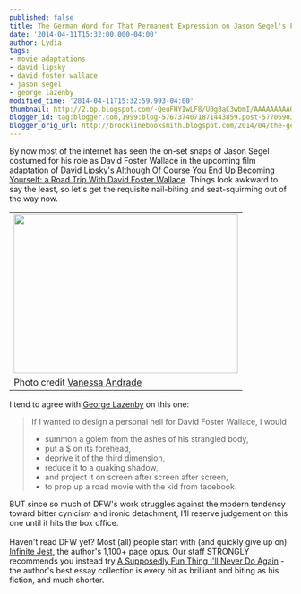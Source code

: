 ```yaml
---
published: false
title: The German Word for That Permanent Expression on Jason Segel's Face
date: '2014-04-11T15:32:00.000-04:00'
author: Lydia
tags:
- movie adaptations
- david lipsky
- david foster wallace
- jason segel
- george lazenby
modified_time: '2014-04-11T15:32:59.993-04:00'
thumbnail: http://2.bp.blogspot.com/-QeuFHYIwLF8/U0g8aC3wbmI/AAAAAAAAAG4/xKQNc083_n4/s72-c/Jason_Segel_David_Foster_Wallace.png.CROP.promo-mediumlarge.png
blogger_id: tag:blogger.com,1999:blog-5767374071871443859.post-5770690317197621775
blogger_orig_url: http://brooklinebooksmith.blogspot.com/2014/04/the-german-word-for-that-permanent.html
---
```


By now most of the internet has seen the on-set snaps of Jason Segel costumed for his role as David Foster Wallace in the upcoming film adaptation of David Lipsky's <a href="http://www.brooklinebooksmith-shop.com/book/9780307592439" target="_blank">Although Of Course You End Up Becoming Yourself: a Road Trip With David Foster Wallace</a>. Things look awkward to say the least, so let's get the requisite nail-biting and seat-squirming out of the way now. <br /><table align="center" cellpadding="0" cellspacing="0" class="tr-caption-container" style="margin-left: auto; margin-right: auto; text-align: center;"><tbody><tr><td style="text-align: center;"><a href="http://2.bp.blogspot.com/-QeuFHYIwLF8/U0g8aC3wbmI/AAAAAAAAAG4/xKQNc083_n4/s1600/Jason_Segel_David_Foster_Wallace.png.CROP.promo-mediumlarge.png" imageanchor="1" style="margin-left: auto; margin-right: auto;"><img border="0" src="http://2.bp.blogspot.com/-QeuFHYIwLF8/U0g8aC3wbmI/AAAAAAAAAG4/xKQNc083_n4/s1600/Jason_Segel_David_Foster_Wallace.png.CROP.promo-mediumlarge.png" height="285" width="400" /></a></td></tr><tr align="left"><td class="tr-caption">Photo credit <a href="http://instagram.com/vaness246oh1#" target="_blank">Vanessa Andrade</a></td></tr></tbody></table>I tend to agree with <a href="http://lazenby.tumblr.com/post/69842768064/what-do-you-think-about-jason-segel-playing-dfw-in-a" target="_blank">George Lazenby</a> on this one:<br /><blockquote class="tr_bq">If I wanted to design a personal hell for David Foster Wallace, I would <br /><ul><li>summon a golem from the ashes of his strangled body,</li><li>put a $ on its forehead,</li><li>deprive it of the third dimension,</li><li>reduce it to a quaking shadow,</li><li>and project it on screen after screen after screen,</li><li>to prop up a road movie with the kid from facebook. </li></ul></blockquote>BUT  since so much of DFW's work struggles against the modern tendency  toward bitter cynicism and ironic detachment, I'll reserve judgement on  this one until it hits the box office.<br /><br />Haven't read DFW yet? Most (all) people start with (and quickly give up on) <a href="http://www.brooklinebooksmith-shop.com/book/9780316066525" target="_blank">Infinite Jest</a>, the author's 1,100+ page opus. Our staff STRONGLY recommends you instead try <a href="http://www.brooklinebooksmith-shop.com/book/9780316925280" target="_blank">A Supposedly Fun Thing I'll Never Do Again</a> - the author's best essay collection is every bit as brilliant and biting as his fiction, and much shorter.